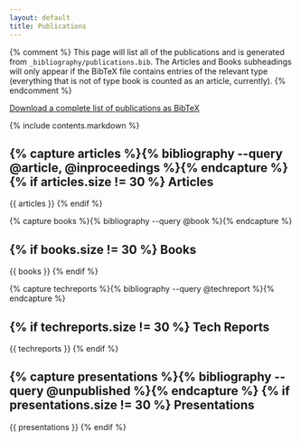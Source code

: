 ```yaml
---
layout: default
title: Publications
---
```


{% comment %}
This page will list all of the publications and is generated from
`_bibliography/publications.bib`.  The Articles and Books subheadings will only
appear if the BibTeX file contains entries of the relevant type (everything
that is not of type book is counted as an article, currently).
{% endcomment %}

[Download a complete list of publications as BibTeX](publications.bib)

{% include contents.markdown %}

{% capture articles %}{% bibliography --query @article, @inproceedings %}{% endcapture %}
{% if articles.size != 30 %}
Articles
--------

{{ articles }}
{% endif %}

{% capture books %}{% bibliography --query @book %}{% endcapture %}

{% if books.size != 30 %}
Books
-----

{{ books }}
{% endif %}

{% capture techreports %}{% bibliography --query @techreport %}{% endcapture %}

{% if techreports.size != 30 %}
Tech Reports
------------

{{ techreports }}
{% endif %}

{% capture presentations %}{% bibliography --query @unpublished %}{% endcapture %}
{% if presentations.size != 30 %}
Presentations
-------------

{{ presentations }}
{% endif %}

